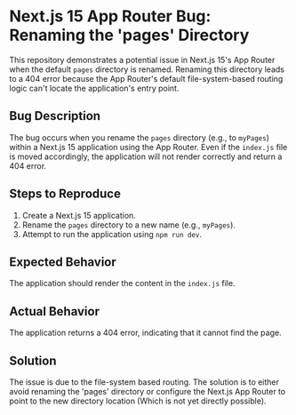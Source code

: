 # Next.js 15 App Router Bug: Renaming the 'pages' Directory

This repository demonstrates a potential issue in Next.js 15's App Router when the default `pages` directory is renamed.  Renaming this directory leads to a 404 error because the App Router's default file-system-based routing logic can't locate the application's entry point.

## Bug Description

The bug occurs when you rename the `pages` directory (e.g., to `myPages`) within a Next.js 15 application using the App Router.  Even if the `index.js` file is moved accordingly, the application will not render correctly and return a 404 error.

## Steps to Reproduce

1. Create a Next.js 15 application.
2. Rename the `pages` directory to a new name (e.g., `myPages`).
3. Attempt to run the application using `npm run dev`.

## Expected Behavior

The application should render the content in the `index.js` file.

## Actual Behavior

The application returns a 404 error, indicating that it cannot find the page.

## Solution

The issue is due to the file-system based routing. The solution is to either avoid renaming the 'pages' directory or configure the Next.js App Router to point to the new directory location (Which is not yet directly possible).